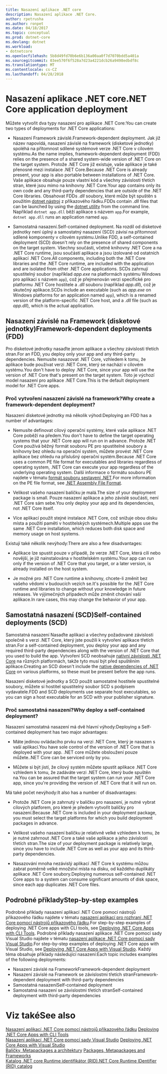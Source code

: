 ```yaml
---
title: Nasazení aplikace .NET core
description: Nasazení aplikace .NET Core.
author: rpetrusha
ms.author: ronpet
ms.date: 04/18/2017
ms.topic: conceptual
ms.prod: dotnet-core
ms.devlang: dotnet
ms.workload:
- dotnetcore
ms.openlocfilehash: 5b8d49fd70b6e6b136a00aa0f7d7070bdd5a401a
ms.sourcegitcommit: 03ee570f6f528a7d23a4221dcb26a9498edbdf8c
ms.translationtype: MT
ms.contentlocale: cs-CZ
ms.lasthandoff: 04/28/2018
---
```

# <a name="net-core-application-deployment"></a><span data-ttu-id="3a360-103">Nasazení aplikace .NET core</span><span class="sxs-lookup"><span data-stu-id="3a360-103">.NET Core application deployment</span></span>

<span data-ttu-id="3a360-104">Můžete vytvořit dva typy nasazení pro aplikace .NET Core:</span><span class="sxs-lookup"><span data-stu-id="3a360-104">You can create two types of deployments for .NET Core applications:</span></span>

- <span data-ttu-id="3a360-105">Nasazení Framework závislé.</span><span class="sxs-lookup"><span data-stu-id="3a360-105">Framework-dependent deployment.</span></span> <span data-ttu-id="3a360-106">Jak již název napovídá, nasazení závislé na framework (disketové jednotky) spoléhá na přítomnost sdílené systémové verze .NET Core v cílovém systému.</span><span class="sxs-lookup"><span data-stu-id="3a360-106">As the name implies, framework-dependent deployment (FDD) relies on the presence of a shared system-wide version of .NET Core on the target system.</span></span> <span data-ttu-id="3a360-107">Protože .NET Core již existuje, vaše aplikace je také přenosné mezi instalace .NET Core.</span><span class="sxs-lookup"><span data-stu-id="3a360-107">Because .NET Core is already present, your app is also portable between installations of .NET Core.</span></span> <span data-ttu-id="3a360-108">Vaše aplikace obsahuje pouze vlastní kód a všechny závislosti třetích stran, které jsou mimo na knihovny .NET Core.</span><span class="sxs-lookup"><span data-stu-id="3a360-108">Your app contains only its own code and any third-party dependencies that are outside of the .NET Core libraries.</span></span> <span data-ttu-id="3a360-109">Obsahovat FDDs *.dll* soubory, které může být spuštěn s použitím [dotnet nástroj](../tools/dotnet.md) z příkazového řádku.</span><span class="sxs-lookup"><span data-stu-id="3a360-109">FDDs contain *.dll* files that can be launched by using the [dotnet utility](../tools/dotnet.md) from the command line.</span></span> <span data-ttu-id="3a360-110">Například `dotnet app.dll` běží aplikace s názvem `app`.</span><span class="sxs-lookup"><span data-stu-id="3a360-110">For example, `dotnet app.dll` runs an application named `app`.</span></span>

- <span data-ttu-id="3a360-111">Samostatná nasazení.</span><span class="sxs-lookup"><span data-stu-id="3a360-111">Self-contained deployment.</span></span> <span data-ttu-id="3a360-112">Na rozdíl od disketové jednotky není úplný a samostatný nasazení (SCD) závisí na přítomnost sdílené komponenty v cílovém systému.</span><span class="sxs-lookup"><span data-stu-id="3a360-112">Unlike FDD, a self-contained deployment (SCD) doesn't rely on the presence of shared components on the target system.</span></span> <span data-ttu-id="3a360-113">Všechny součásti, včetně knihovny .NET Core a na .NET Core runtime, jsou součástí aplikace a jsou izolované od ostatních aplikací .NET Core.</span><span class="sxs-lookup"><span data-stu-id="3a360-113">All components, including both the .NET Core libraries and the .NET Core runtime, are included with the application and are isolated from other .NET Core applications.</span></span> <span data-ttu-id="3a360-114">SCDs zahrnují spustitelný soubor (například *app.exe* na platformách systému Windows pro aplikaci s názvem `app`), což je přejmenován verzi specifické pro platformu .NET Core hostitele a *.dll* souboru (například *app.dll*), což je skutečný aplikace.</span><span class="sxs-lookup"><span data-stu-id="3a360-114">SCDs include an executable (such as *app.exe* on Windows platforms for an application named `app`), which is  a renamed version of the platform-specific .NET Core host, and a *.dll* file (such as *app.dll*), which is the actual application.</span></span>

## <a name="framework-dependent-deployments-fdd"></a><span data-ttu-id="3a360-115">Nasazení závislé na Framework (disketové jednotky)</span><span class="sxs-lookup"><span data-stu-id="3a360-115">Framework-dependent deployments (FDD)</span></span>

<span data-ttu-id="3a360-116">Pro disketové jednotky nasaďte jenom aplikace a všechny závislosti třetích stran.</span><span class="sxs-lookup"><span data-stu-id="3a360-116">For an FDD, you deploy only your app and any third-party dependencies.</span></span> <span data-ttu-id="3a360-117">Nemusíte nasazovat .NET Core, vzhledem k tomu, že aplikace bude používat verzi .NET Core, který se nachází v cílovém systému.</span><span class="sxs-lookup"><span data-stu-id="3a360-117">You don't have to deploy .NET Core, since your app will use the version of .NET Core that's present on the target system.</span></span> <span data-ttu-id="3a360-118">Toto je výchozí model nasazení pro aplikace .NET Core.</span><span class="sxs-lookup"><span data-stu-id="3a360-118">This is the default deployment model for .NET Core apps.</span></span>

### <a name="why-create-a-framework-dependent-deployment"></a><span data-ttu-id="3a360-119">Proč vytvoření nasazení závislé na framework?</span><span class="sxs-lookup"><span data-stu-id="3a360-119">Why create a framework-dependent deployment?</span></span>

<span data-ttu-id="3a360-120">Nasazení disketové jednotky má několik výhod:</span><span class="sxs-lookup"><span data-stu-id="3a360-120">Deploying an FDD has a number of advantages:</span></span>

- <span data-ttu-id="3a360-121">Nemusíte definovat cílový operační systémy, které vaše aplikace .NET Core poběží na předem.</span><span class="sxs-lookup"><span data-stu-id="3a360-121">You don't have to define the target operating systems that your .NET Core app will run on in advance.</span></span> <span data-ttu-id="3a360-122">Protože .NET Core používá běžný formát souboru PE pro spustitelné soubory a knihovny bez ohledu na operační systém, můžete provést .NET Core aplikace bez ohledu na příslušný operační systém.</span><span class="sxs-lookup"><span data-stu-id="3a360-122">Because .NET Core uses a common PE file format for executables and libraries regardless of operating system, .NET Core can execute your app regardless of the underlying operating system.</span></span> <span data-ttu-id="3a360-123">Další informace o formátu souboru PE najdete v tématu [formát souboru sestavení .NET](../../standard/assembly-format.md).</span><span class="sxs-lookup"><span data-stu-id="3a360-123">For more information on the PE file format, see [.NET Assembly File Format](../../standard/assembly-format.md).</span></span>

- <span data-ttu-id="3a360-124">Velikost vašeho nasazení balíčku je malá.</span><span class="sxs-lookup"><span data-stu-id="3a360-124">The size of your deployment package is small.</span></span> <span data-ttu-id="3a360-125">Pouze nasazení aplikace a jeho závislé součásti, není .NET Core sám sebe.</span><span class="sxs-lookup"><span data-stu-id="3a360-125">You only deploy your app and its dependencies, not .NET Core itself.</span></span>

- <span data-ttu-id="3a360-126">Více aplikací použít stejné instalace .NET Core, což snižuje obou disku místa a použití paměti v hostitelských systémech.</span><span class="sxs-lookup"><span data-stu-id="3a360-126">Multiple apps use the same .NET Core installation, which reduces both disk space and memory usage on host systems.</span></span>

<span data-ttu-id="3a360-127">Existují také několik nevýhody:</span><span class="sxs-lookup"><span data-stu-id="3a360-127">There are also a few disadvantages:</span></span>

- <span data-ttu-id="3a360-128">Aplikace lze spustit pouze v případě, že verze .NET Core, která cílí nebo novější, je již nainstalována v hostitelském systému.</span><span class="sxs-lookup"><span data-stu-id="3a360-128">Your app can run only if the version of .NET Core that you target, or a later version, is already installed on the host system.</span></span>

- <span data-ttu-id="3a360-129">Je možné pro .NET Core runtime a knihovny, chcete-li změnit bez vašeho vědomí v budoucích vezích se.</span><span class="sxs-lookup"><span data-stu-id="3a360-129">It's possible for the .NET Core runtime and libraries to change without your knowledge in future releases.</span></span> <span data-ttu-id="3a360-130">Ve výjimečných případech může změnit chování vaší aplikace.</span><span class="sxs-lookup"><span data-stu-id="3a360-130">In rare cases, this may change the behavior of your app.</span></span>

## <a name="self-contained-deployments-scd"></a><span data-ttu-id="3a360-131">Samostatná nasazení (SCD)</span><span class="sxs-lookup"><span data-stu-id="3a360-131">Self-contained deployments (SCD)</span></span>

<span data-ttu-id="3a360-132">Samostatná nasazení Nasaďte aplikaci a všechny požadované závislosti společně s verzi .NET Core, který jste použili k vytvoření aplikace třetích stran.</span><span class="sxs-lookup"><span data-stu-id="3a360-132">For a self-contained deployment, you deploy your app and any required third-party dependencies along with the version of .NET Core that you used to build the app.</span></span> <span data-ttu-id="3a360-133">Vytvoření SCD neobsahuje [nativní závislosti .NET Core](https://github.com/dotnet/core/blob/master/Documentation/prereqs.md) na různých platformách, takže tyto musí být před spuštěním aplikace.</span><span class="sxs-lookup"><span data-stu-id="3a360-133">Creating an SCD doesn't include the [native dependencies of .NET Core](https://github.com/dotnet/core/blob/master/Documentation/prereqs.md) on various platforms, so these must be present before the app runs.</span></span>

<span data-ttu-id="3a360-134">Nasazení disketové jednotky a SCD použít samostatné hostitele spustitelné soubory, můžete si hostitel spustitelný soubor SCD s podpisem vydavatele.</span><span class="sxs-lookup"><span data-stu-id="3a360-134">FDD and SCD deployments use separate host executables, so you can sign a host executable for an SCD with your publisher signature.</span></span>

### <a name="why-deploy-a-self-contained-deployment"></a><span data-ttu-id="3a360-135">Proč samostatná nasazení?</span><span class="sxs-lookup"><span data-stu-id="3a360-135">Why deploy a self-contained deployment?</span></span>

<span data-ttu-id="3a360-136">Nasazení samostatná nasazení má dvě hlavní výhody:</span><span class="sxs-lookup"><span data-stu-id="3a360-136">Deploying a Self-contained deployment has two major advantages:</span></span>

- <span data-ttu-id="3a360-137">Máte jedinou ovládacího prvku na verzi .NET Core, který je nasazen s vaší aplikací.</span><span class="sxs-lookup"><span data-stu-id="3a360-137">You have sole control of the version of .NET Core that is deployed with your app.</span></span> <span data-ttu-id="3a360-138">.NET core můžete obsloužení pouze můžete.</span><span class="sxs-lookup"><span data-stu-id="3a360-138">.NET Core can be serviced only by you.</span></span>

- <span data-ttu-id="3a360-139">Můžete si být jistí, že cílový systém můžete spustit aplikace .NET Core vzhledem k tomu, že zadáváte verzi .NET Core, který bude spuštěn na.</span><span class="sxs-lookup"><span data-stu-id="3a360-139">You can be assured that the target system can run your .NET Core app, since you're providing the version of .NET Core that it will run on.</span></span>

<span data-ttu-id="3a360-140">Má také počet nevýhody:</span><span class="sxs-lookup"><span data-stu-id="3a360-140">It also has a number of disadvantages:</span></span>

- <span data-ttu-id="3a360-141">Protože .NET Core je zahrnutý v balíčku pro nasazení, je nutné vybrat cílových platforem, pro které je předem vytvořit balíčky pro nasazení.</span><span class="sxs-lookup"><span data-stu-id="3a360-141">Because .NET Core is included in your deployment package, you must select the target platforms for which you build deployment packages in advance.</span></span>

- <span data-ttu-id="3a360-142">Velikost vašeho nasazení balíčku je relativně velké vzhledem k tomu, že je nutné zahrnout .NET Core a také vaše aplikace a jeho závislosti třetích stran.</span><span class="sxs-lookup"><span data-stu-id="3a360-142">The size of your deployment package is relatively large, since you have to include .NET Core as well as your app and its third-party dependencies.</span></span>

- <span data-ttu-id="3a360-143">Nasazování mnoha nezávislý aplikací .NET Core k systému můžou zabrat poměrně velké množství místa na disku, od každého duplikáty aplikace .NET Core soubory.</span><span class="sxs-lookup"><span data-stu-id="3a360-143">Deploying numerous self-contained .NET Core apps to a system can consume significant amounts of disk space, since each app duplicates .NET Core files.</span></span>

## <a name="step-by-step-examples"></a><span data-ttu-id="3a360-144">Podrobné příklady</span><span class="sxs-lookup"><span data-stu-id="3a360-144">Step-by-step examples</span></span>

<span data-ttu-id="3a360-145">Podrobné příklady nasazení aplikací .NET Core pomocí nástrojů příkazového řádku najdete v tématu [nasazení aplikací pro rozhraní .NET Core pomocí nástrojů příkazového řádku](deploy-with-cli.md).</span><span class="sxs-lookup"><span data-stu-id="3a360-145">For step-by-step examples of deploying .NET Core apps with CLI tools, see [Deploying .NET Core Apps with CLI Tools](deploy-with-cli.md).</span></span> <span data-ttu-id="3a360-146">Podrobné příklady nasazení aplikace .NET Core pomocí sady Visual Studio najdete v tématu [nasazení aplikace .NET Core pomocí sady Visual Studio](deploy-with-vs.md).</span><span class="sxs-lookup"><span data-stu-id="3a360-146">For step-by-step examples of deploying .NET Core apps with Visual Studio, see [Deploying .NET Core Apps with Visual Studio](deploy-with-vs.md).</span></span> <span data-ttu-id="3a360-147">Každý téma obsahuje příklady následující nasazení:</span><span class="sxs-lookup"><span data-stu-id="3a360-147">Each topic includes examples of the following deployments:</span></span>

- <span data-ttu-id="3a360-148">Nasazení závislé na Framework</span><span class="sxs-lookup"><span data-stu-id="3a360-148">Framework-dependent deployment</span></span>
- <span data-ttu-id="3a360-149">Nasazení závislé na Framework se závislostmi třetích stran</span><span class="sxs-lookup"><span data-stu-id="3a360-149">Framework-dependent deployment with third-party dependencies</span></span>
- <span data-ttu-id="3a360-150">Samostatná nasazení</span><span class="sxs-lookup"><span data-stu-id="3a360-150">Self-contained deployment</span></span>
- <span data-ttu-id="3a360-151">Samostatná nasazení se závislostmi třetích stran</span><span class="sxs-lookup"><span data-stu-id="3a360-151">Self-contained deployment with third-party dependencies</span></span>

# <a name="see-also"></a><span data-ttu-id="3a360-152">Viz také</span><span class="sxs-lookup"><span data-stu-id="3a360-152">See also</span></span>

<span data-ttu-id="3a360-153">[Nasazení aplikací .NET Core pomocí nástrojů příkazového řádku](deploy-with-cli.md) </span><span class="sxs-lookup"><span data-stu-id="3a360-153">[Deploying .NET Core Apps with CLI Tools](deploy-with-cli.md) </span></span>  
<span data-ttu-id="3a360-154">[Nasazení aplikací .NET Core pomocí sady Visual Studio](deploy-with-vs.md) </span><span class="sxs-lookup"><span data-stu-id="3a360-154">[Deploying .NET Core Apps with Visual Studio](deploy-with-vs.md) </span></span>  
<span data-ttu-id="3a360-155">[Balíčky, Metapackages a architektury](../packages.md) </span><span class="sxs-lookup"><span data-stu-id="3a360-155">[Packages, Metapackages and Frameworks](../packages.md) </span></span>  
[<span data-ttu-id="3a360-156">Katalog .NET core Runtime identifikátor (RID)</span><span class="sxs-lookup"><span data-stu-id="3a360-156">.NET Core Runtime IDentifier (RID) catalog</span></span>](../rid-catalog.md)

